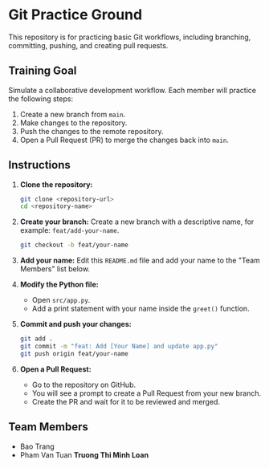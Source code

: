 # Git Practice Ground

This repository is for practicing basic Git workflows, including branching, committing, pushing, and creating pull requests.

## Training Goal

Simulate a collaborative development workflow. Each member will practice the following steps:

1.  Create a new branch from `main`.
2.  Make changes to the repository.
3.  Push the changes to the remote repository.
4.  Open a Pull Request (PR) to merge the changes back into `main`.

## Instructions

1.  **Clone the repository:**

    ```bash
    git clone <repository-url>
    cd <repository-name>
    ```

2.  **Create your branch:**
    Create a new branch with a descriptive name, for example: `feat/add-your-name`.

    ```bash
    git checkout -b feat/your-name
    ```

3.  **Add your name:**
    Edit this `README.md` file and add your name to the "Team Members" list below.

4.  **Modify the Python file:**

    - Open `src/app.py`.
    - Add a print statement with your name inside the `greet()` function.

5.  **Commit and push your changes:**

    ```bash
    git add .
    git commit -m "feat: Add [Your Name] and update app.py"
    git push origin feat/your-name
    ```

6.  **Open a Pull Request:**
    - Go to the repository on GitHub.
    - You will see a prompt to create a Pull Request from your new branch.
    - Create the PR and wait for it to be reviewed and merged.

## Team Members

- Bao Trang
- Pham Van Tuan
**Truong Thi Minh Loan**
